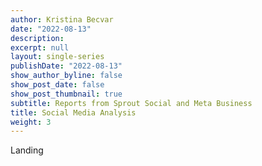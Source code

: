 ```yaml
---
author: Kristina Becvar
date: "2022-08-13"
description:
excerpt: null
layout: single-series
publishDate: "2022-08-13"
show_author_byline: false
show_post_date: false
show_post_thumbnail: true
subtitle: Reports from Sprout Social and Meta Business
title: Social Media Analysis
weight: 3
---
```


Landing